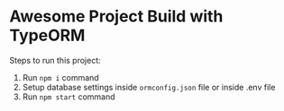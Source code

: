 # Awesome Project Build with TypeORM

Steps to run this project:

1. Run `npm i` command
2. Setup database settings inside `ormconfig.json` file or inside .env file
3. Run `npm start` command
